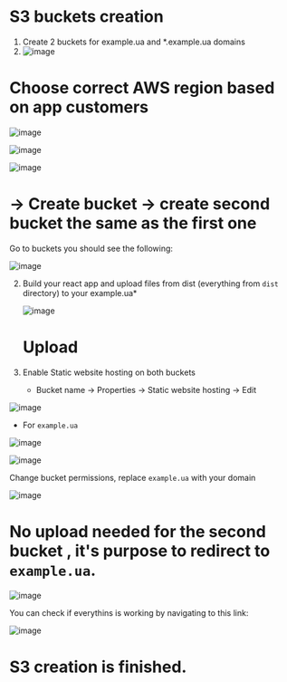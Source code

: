 # S3 buckets creation

1. Create 2 buckets for example.ua and *.example.ua domains
2. ![image](https://github.com/Flowerinno/deploy-guide/assets/93313212/8afde6ae-31e9-48ac-94cd-d97e75b3fe7c)
   
  # Choose correct AWS region based on app customers
  
   ![image](https://github.com/Flowerinno/deploy-guide/assets/93313212/5a980d87-8bfe-4e53-8549-77ef785217d8)
   
   ![image](https://github.com/Flowerinno/deploy-guide/assets/93313212/dc1625a5-5ea6-41e1-99ec-1cbaa4d7f051)
   
   ![image](https://github.com/Flowerinno/deploy-guide/assets/93313212/07192e07-e7da-4071-9190-934cdc2cfc5e)
  
  # -> Create bucket -> create second bucket the same as the first one

Go to buckets you should see the following:

![image](https://github.com/Flowerinno/deploy-guide/assets/93313212/fd7407da-5543-4d35-a8de-5d42514b82fe)

2. Build your react app and upload files from dist (everything from `dist` directory) to your example.ua*

   ![image](https://github.com/Flowerinno/deploy-guide/assets/93313212/ff79f010-c62f-4b52-83ad-b896b6972e90)
   
   # Upload
   
5. Enable Static website hosting on both buckets
   
   - Bucket name -> Properties -> Static website hosting -> Edit
     
![image](https://github.com/Flowerinno/deploy-guide/assets/93313212/7f832e57-88bc-40ae-beee-42b35d29b444)

  - For `example.ua`
    
![image](https://github.com/Flowerinno/deploy-guide/assets/93313212/75fb388f-17d0-4333-9f9f-7d27bf44e603)

![image](https://github.com/Flowerinno/deploy-guide/assets/93313212/f0200e74-73e1-4687-9599-35941f20ed43)

Change bucket permissions, replace `example.ua` with your domain

![image](https://github.com/Flowerinno/deploy-guide/assets/93313212/0f499cb8-f1af-4f9e-892a-15a69ec6b40b)

# No upload needed for the second bucket , it's purpose to redirect to `example.ua`.

![image](https://github.com/Flowerinno/deploy-guide/assets/93313212/b5b7b85e-2496-49ae-b14e-df693b318335)

You can check if everythins is working by navigating to this link:

![image](https://github.com/Flowerinno/deploy-guide/assets/93313212/efb7f091-85cf-4ae7-85f8-2f000980dc83)


# S3 creation is finished.
